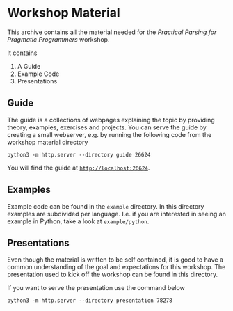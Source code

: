 # Workshop Material
This archive contains all the material needed for the _Practical Parsing for Pragmatic Programmers_ workshop.

It contains

1. A Guide
2. Example Code
3. Presentations

## Guide
The guide is a collections of webpages explaining the topic by providing theory, examples, exercises and projects. You can serve the guide by creating a small webserver, e.g. by running the following code from the workshop material directory

```shell
python3 -m http.server --directory guide 26624 
```

You will find the guide at [`http://localhost:26624`](http://localhost:26624).

## Examples
Example code can be found in the `example` directory. In this directory examples are subdivided per language. I.e. if you are interested in seeing an example in Python, take a look at `example/python`.

## Presentations
Even though the material is written to be self contained, it is good to have a common understanding of the goal and expectations for this workshop. The presentation used to kick off the workshop can be found in this directory.

If you want to serve the presentation use the command below

```shell
python3 -m http.server --directory presentation 78278
```